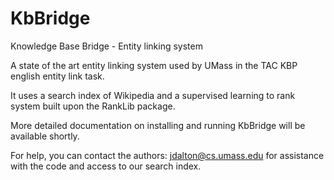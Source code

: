 KbBridge
========

Knowledge Base Bridge - Entity linking system

A state of the art entity linking system used by UMass in the TAC KBP english entity link task.

It uses a search index of Wikipedia and a supervised learning to rank system built upon the RankLib package.

More detailed documentation on installing and running KbBridge will be available shortly.

For help, you can contact the authors: jdalton@cs.umass.edu for assistance with the code and access to our search index.
